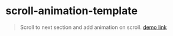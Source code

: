 # scroll-animation-template
> Scroll to next section and add animation on scroll.
[demo link](https://scroll-animation-78024.web.app)
